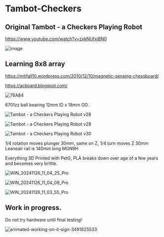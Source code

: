 # Tambot-Checkers

## Original  Tambot - a Checkers Playing Robot

https://www.youtube.com/watch?v=zxkNUfxjBN0

![image](https://github.com/user-attachments/assets/f56468e7-e4f6-462e-b151-ee6e465f00b9)

## Learning 8x8 array

https://mtifall10.wordpress.com/2010/12/10/magnetic-sensing-chessboard/

https://acboard.blogspot.com/

![76A84](https://github.com/user-attachments/assets/2b4fc4f1-77b5-45ac-8eb3-3bbd9fcf035a)

6701zz ball bearing  12mm ID x 18mm OD.

![Tambot - a Checkers Playing Robot v28](https://github.com/user-attachments/assets/63de65e1-0160-4ba2-acda-da160ee8f66e)

![Tambot - a Checkers Playing Robot v29](https://github.com/user-attachments/assets/7b083cb2-9aa9-4e30-b767-722ff640fbab)

![Tambot - a Checkers Playing Robot v30](https://github.com/user-attachments/assets/e2e69bf2-93f4-4463-8b0c-4cf8ea09e4d0)

1/4 rotation moves plunger 30mm, same on Z, 1/4 turn moves Z 30mm Leaneair rail is 140mm long MGN9H

Everything 3D Printed with PetG, PLA breaks down over age of a few years and becomes very brittle.

![WIN_20241126_11_04_25_Pro](https://github.com/user-attachments/assets/76276aee-783b-4b70-a93d-4e650af4e5bc)

![WIN_20241126_11_04_09_Pro](https://github.com/user-attachments/assets/a8fb9c96-d087-491b-8cec-4bf601f12a3a)

![WIN_20241126_11_03_55_Pro](https://github.com/user-attachments/assets/f75c1d10-d462-48e0-8279-db8821538c21)










## Work in progress.

Do not try hardware until final testing!

![animated-working-on-it-sign-3491825533](https://github.com/user-attachments/assets/02749323-5cc3-4db3-9d08-796a1447c13e)
